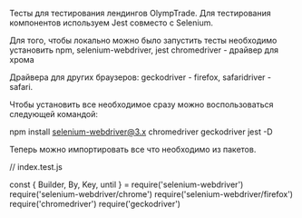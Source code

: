 Тесты для тестирования лендингов OlympTrade.
Для тестирования компонентов используем Jest совместо с Selenium. 

Для того, чтобы локально можно было запустить тесты необходимо установить npm, selenium-webdriver, jest
chromedriver - драйвер для хрома 

Драйвера для других браузеров:
geckodriver -  firefox, 
safaridriver -  safari.

Чтобы установить все необходимое сразу можно воспользоваться следующей командой:

npm install selenium-webdriver@3.x chromedriver geckodriver jest -D

Теперь можно импортировать все что необходимо из пакетов.

// index.test.js

const { Builder, By, Key, until } = require('selenium-webdriver')
require('selenium-webdriver/chrome')
require('selenium-webdriver/firefox')
require('chromedriver')
require('geckodriver')



